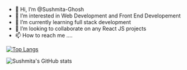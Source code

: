 - 👋 Hi, I’m @Sushmita-Ghosh
- 👀 I’m interested in Web Development and Front End Developement
- 🌱 I’m currently learning full stack development
- 💞️ I’m looking to collaborate on any React JS projects
- 📫 How to reach me ....

<!---
Sushmita-Ghosh/Sushmita-Ghosh is a ✨ special ✨ repository because its `README.md` (this file) appears on your GitHub profile.
You can click the Preview link to take a look at your changes.
--->

<!-- [![GitHub Streak](https://streak-stats.demolab.com/?user=Sushmita-Ghosh)](https://git.io/streak-stats) -->



[![Top Langs](https://github-readme-stats.vercel.app/api/top-langs/?username=Sushmita-Ghosh)](https://github.com/Sushmita-Ghosh/github-readme-stats)

![Sushmita's GitHub stats](https://github-readme-stats.vercel.app/api?username=Sushmita-Ghosh&show_icons=true&theme=radical&bg_color=00000000)
